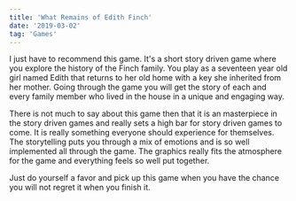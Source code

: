 ```yaml
---
title: 'What Remains of Edith Finch'
date: '2019-03-02'
tag: 'Games'
---
```


I just have to recommend this game. It's a short story driven game where you explore the history of the Finch family.
You play as a seventeen year old girl named Edith that returns to her old home with a key she inherited from her mother.
Going through the game you will get the story of each and every family member who lived in the house in a unique and engaging way.

There is not much to say about this game then that it is an masterpiece in the story driven games and really sets a high bar for story driven games to come.
It is really something everyone should experience for themselves. The storytelling puts you through a mix of emotions and is so well implemented all through the game.
The graphics really fits the atmosphere for the game and everything feels so well put together.

Just do yourself a favor and pick up this game when you have the chance you will not regret it when you finish it.
